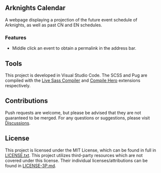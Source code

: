 ## Arknights Calendar
A webpage displaying a projection of the future event schedule of Arknights, as well as past CN and EN schedules.

### Features
* Middle click an event to obtain a permalink in the address bar.

## Tools
This project is developed in Visual Studio Code. The SCSS and Pug are compiled with the [Live Sass Compiler](https://marketplace.visualstudio.com/items?itemName=glenn2223.live-sass) and [Compile Hero](https://marketplace.visualstudio.com/items?itemName=Wscats.eno) extensions respectively.

## Contributions
Push requests are welcome, but please be advised that they are not guaranteed to be merged. For any questions or suggestions, please visit [Discussions](https://github.com/jaywyeee/arknights-calendar/discussions).

## License
This project is licensed under the MIT License, which can be found in full in [LICENSE.txt](LICENSE.txt). This project utilizes third-party resources which are not covered under this license. Their individual licenses/attributions can be found in [LICENSE-3P.md](LICENSE-3P.md).

